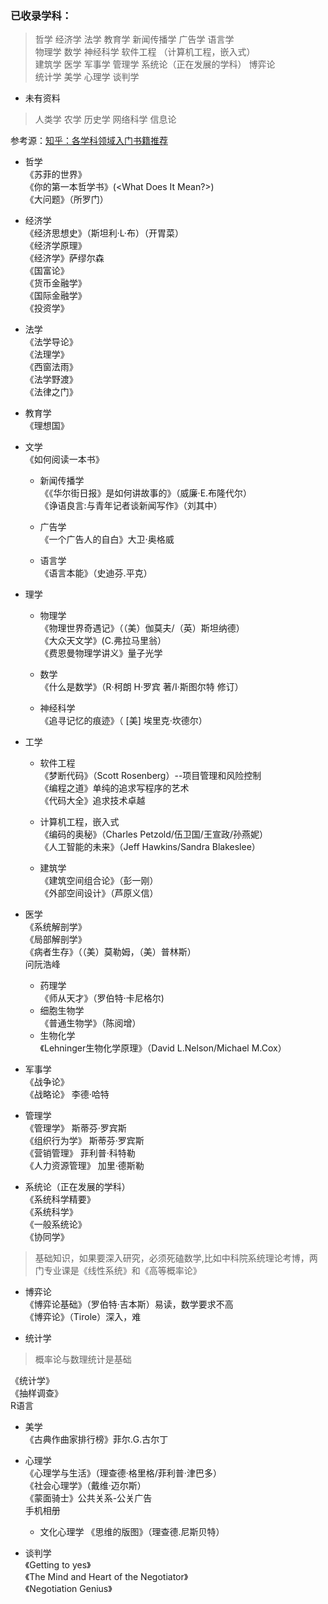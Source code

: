 ### 已收录学科：

> 哲学  经济学  法学  教育学  新闻传播学  广告学  语言学  
物理学  数学  神经科学  软件工程  （计算机工程，嵌入式）  
建筑学  医学  军事学  管理学  系统论（正在发展的学科）  博弈论  
统计学  美学  心理学  谈判学

+ 未有资料  
> 人类学  农学 历史学 网络科学 信息论


参考源：[知乎：各学科领域入门书籍推荐](https://www.zhihu.com/question/333995687/answer/781207189)

+ 哲学  
《苏菲的世界》  
《你的第一本哲学书》(<What Does It Mean?>)  
《大问题》（所罗门）  

+ 经济学  
《经济思想史》（斯坦利·L·布）（开胃菜）  
《经济学原理》  
《经济学》萨缪尔森  
《国富论》    
《货币金融学》  
《国际金融学》  
《投资学》  

+ 法学  
《法学导论》  
《法理学》  
《西窗法雨》  
《法学野渡》  
《法律之门》

+ 教育学  
《理想国》

+ 文学  
《如何阅读一本书》

    - 新闻传播学  
《《华尔街日报》是如何讲故事的》（威廉·E.布隆代尔）  
《诤语良言:与青年记者谈新闻写作》（刘其中）

    - 广告学  
《一个广告人的自白》大卫·奥格威

    - 语言学  
 《语言本能》（史迪芬.平克）

+ 理学
    - 物理学  
《物理世界奇遇记》（（美）伽莫夫/（英）斯坦纳德）  
《大众天文学》(C.弗拉马里翁）  
《费恩曼物理学讲义》量子光学  

    - 数学  
《什么是数学》（R·柯朗 H·罗宾 著/I·斯图尔特 修订）  

    - 神经科学  
《追寻记忆的痕迹》（ [美] 埃里克·坎德尔）  

+ 工学
    - 软件工程  
《梦断代码》（Scott Rosenberg）--项目管理和风险控制  
《编程之道》单纯的追求写程序的艺术  
《代码大全》追求技术卓越  

    - 计算机工程，嵌入式  
 《编码的奥秘》（Charles Petzold/伍卫国/王宣政/孙燕妮）  
《人工智能的未来》（Jeff Hawkins/Sandra Blakeslee）  

    - 建筑学  
《建筑空间组合论》（彭一刚）  
《外部空间设计》（芦原义信）  

+ 医学  
《系统解剖学》  
《局部解剖学》  
《病者生存》（（美）莫勒姆，（美）普林斯）   
问阮浩峰
    - 药理学  
《师从天才》（罗伯特·卡尼格尔)    
    - 细胞生物学   
《普通生物学》（陈阅增）   
    - 生物化学  
《Lehninger生物化学原理》（David L.Nelson/Michael M.Cox） 	

+ 军事学  
《战争论》  
《战略论》	李德·哈特  

+ 管理学  
《管理学》	斯蒂芬·罗宾斯  
《组织行为学》	斯蒂芬·罗宾斯  
《营销管理》	菲利普·科特勒  
《人力资源管理》	加里·德斯勒  

+ 系统论（正在发展的学科）  
《系统科学精要》  
《系统科学》  
《一般系统论》  
《协同学》  
> 基础知识，如果要深入研究，必须死磕数学,比如中科院系统理论考博，两门专业课是《线性系统》和《高等概率论》

+ 博弈论  
《博弈论基础》（罗伯特·吉本斯）易读，数学要求不高  
《博弈论》（Tirole）深入，难  

+ 统计学  
> 概率论与数理统计是基础

《统计学》  
《抽样调查》  
R语言

+ 美学  
 	《古典作曲家排行榜》菲尔.G.古尔丁

+ 心理学  
《心理学与生活》（理查德·格里格/菲利普·津巴多）  
《社会心理学》（戴维·迈尔斯）  
《蒙面骑士》公共关系-公关广告  
手机相册
    - 文化心理学 
  《思维的版图》（理查德.尼斯贝特）  
	

+ 谈判学  
《Getting to yes》  
《The Mind and Heart of the Negotiator》  
《Negotiation Genius》  
